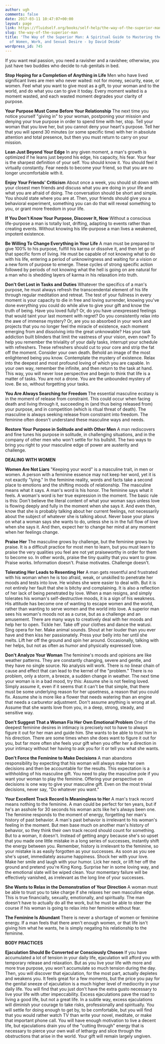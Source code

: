 ```yaml
---
author: ugh
comments: false
date: 2017-03-11 10:47:07+00:00
layout: page
link: https://fluidself.org/books/self-help/the-way-of-the-superior-man/
slug: the-way-of-the-superior-man
title: 'The Way of the Superior Man: A Spiritual Guide to Mastering the Challenges
  of Women, Work, and Sexual Desire - by David Deida'
wordpress_id: 745
---
```


If you want real passion, you need a ravisher and a ravishee; otherwise, you just have two buddies who decide to rub genitals in bed.
 
**Stop Hoping for a Completion of Anything in Life**
Men who have lived significant lives are men who never waited: not for money, security, ease, or women. Feel what you want to give most as a gift, to your woman and to the world, and do what you can to give it today. Every moment waited is a moment wasted, and each wasted moment degrades your clarity of purpose.
 
**Your Purpose Must Come Before Your Relationship**
The next time you notice yourself "giving in" to your woman, postponing your mission and denying your true purpose in order to spend time with her, stop. Tell your woman that you love her, but you cannot deny your heart's purpose. Tell her that you will spend 30 minutes (or some specific time) with her in absolute attention and total presence, but then you must return to carry on your mission.
 
**Lean Just Beyond Your Edge**
In any given moment, a man's growth is optimized if he leans just beyond his edge, his capacity, his fear. Your fear is the sharpest definition of your self. You should know it. You should feel it virtually constantly. Fear needs to become your friend, so that you are no longer uncomfortable with it.
 
**Enjoy Your Friends' Criticism**
About once a week, you should sit down with your closest men friends and discuss what you are doing in your life and what you are afraid of doing. The conversation should be short and simple. You should state where you are at. Then, your friends should give you a behavioral experiment, something you can do that will reveal something to you, or grant more freedom in your life.
 
**If You Don't Know Your Purpose, Discover It, Now**
Without a conscious life-purpose a man is totally lost, drifting, adapting to events rather than creating events. Without knowing his life-purpose a man lives a weakened, impotent existence.
 
**Be Willing To Change Everything in Your Life**
A man must be prepared to give 100% to his purpose, fulfill his karma or dissolve it, and then let go of that specific form of living. He must be capable of not knowing what to do with his life, entering a period of unknowingness and waiting for a vision or a new form of purpose to emerge. These cycles of strong specific action followed by periods of not knowing what the hell is going on are natural for a man who is shedding layers of karma in his relaxation into truth.
 
**Don't Get Lost in Tasks and Duties**
Whatever the specifics of a man's purpose, he must always refresh the transcendental element of his life through regular meditation and retreat. The test of your fullness in every moment is your capacity to die in free and loving surrender, knowing you've done everything you could do while alive to give your gift and know the truth of being. Have you loved fully? Or, do you have unexpressed feelings that would taint your last moment with regret? Do you consistently relax into the awe of immense mystery? Or, are you so absorbed in your work and projects that you no longer feel the miracle of existence, each moment emerging from and dissolving into the great unknowable? Has your task addiction built blinders that limit the vastness of your vision, even now? To help you remember the triviality of your daily tasks, interrupt your schedule with refreshers. These refreshers should cut to your core and strip the fat off the moment. Consider your own death. Behold an image of the most enlightened being you know. Contemplate the mystery of existence. Relax into the deepest and most profound loving of which you are capable. In your own way, remember the infinite, and then return to the task at hand. This way, you will never lose perspective and begin to think that life is a matter of tasks. You are not a drone. You are the unbounded mystery of love. Be so, without forgetting your tasks.
 
**You Are Always Searching for Freedom**
The essential masculine ecstasy is in the moment of release from constraint. This could occur when facing death and living through it, succeeding in (and thus being released from) your purpose, and in competition (which is ritual threat of death). The masculine is always seeking release from constraint into freedom. The feminine often doesn't understand these masculine ways and needs.
 
**Restore Your Purpose in Solitude and with Other Men**
A man rediscovers and fine tunes his purpose in solitude, in challenging situations, and in the company of other men who won't settle for his bullshit. The two ways to bring you right to your masculine edge of power are austerity and challenge.
 
**DEALING WITH WOMEN**
 
**Women Are Not Liars**
"Keeping your word" is a masculine trait, in men or women. A person with a feminine essence may not keep her word, yet it is not exactly "lying." In the feminine reality, words and facts take a second place to emotions and the shifting moods of relationship. The masculine means what it says. A man's word is his honor. The feminine says what it feels. A woman's word is her true expression in the moment. The basic rule is this: Don't believe the literal content of what your woman says unless love is flowing deeply and fully in the moment when she says it. And even then, know that she is probably talking about her current feelings, not necessarily about the subject of whatever she is talking about. Never base your plans on what a woman says she wants to do, unless she is in the full flow of love when she says it. And then, expect her to change her mind at any moment when her feelings change.
 
**Praise Her**
The masculine grows by challenge, but the feminine grows by praise. It is a difficult practice for most men to learn, but you must learn to praise the very qualities you feel are not yet praiseworthy in order for them to become so. In other words, praise the tiny quality that you want to grow. Praise works. Information doesn't. Praise motivates. Challenge doesn't.
 
**Tolerating Her Leads to Resenting Her**
A man gets resentful and frustrated with his woman when he is too afraid, weak, or unskilled to penetrate her moods and tests into love. He wishes she were easier to deal with. But it is not entirely her fault that she is bitchy and complaining. It is also a reflection of her lack of being penetrated by love. When a man resigns, and simply tolerates his woman's self-destructive moods, it is a sign of his weakness. His attitude has become one of wanting to escape women and the world, rather than wanting to serve women and the world into love. A superior man sees his woman's moods not as a curse, but as a challenge and an amusement. There are many ways to creatively deal with her moods and help her to open. Tickle her. Take off your clothes and dance the watusi. Sing opera for her. Make animal sounds. Shout at her louder than you ever have and then kiss her passionately. Press your belly into her until she melts. Lift her off the ground and spin her around. Occasionally, talking with her helps, but not as often as humor and physically expressed love.
 
**Don't Analyze Your Woman**
The feminine's moods and opinions are like weather patterns. They are constantly changing, severe and gentle, and they have no single source. No analysis will work. There is no linear chain of cause and effect that can lead to the kernel of the "problem." There is no problem, only a storm, a breeze, a sudden change in weather. The next time your woman is in a bad mood, try this: Assume she is not feeling loved. Simply assume it, even if it seems that it can't be that simple, that there must be some underlying reason for her upsetness, a reason that you could fix. Assume she is more like a flower that needs watering than an engine that needs a carburetor adjustment. Don't assume anything is wrong at all. Assume that she wants love from you, in a deep, strong, steady, and sensitive way.
 
**Don't Suggest That a Woman Fix Her Own Emotional Problem**
One of the deepest feminine desires in intimacy is precisely not to have to always figure it out for her man and guide him. She wants to be able to trust him in his direction. There are some times when she does want to figure it out for you, but far more often she feels your gift when you offer her a direction in your intimacy without her having to ask you for it or tell you what she wants.
 
**Don't Force the Feminine to Make Decisions**
A man abandons responsibility by expecting that his woman will always make her own decisions and then be accountable for the results. This expectation is a withholding of his masculine gift. You need to play the masculine pole if you want your woman to play the feminine. Offering your perspective on decisions is one way to give your masculine gift. Even on the most trivial decisions, never say, "Do whatever you want."
 
**Your Excellent Track Record Is Meaningless to Her**
A man's track record means nothing to the feminine. A man could be perfect for ten years, but if he's an asshole for 30 seconds his woman acts like he's always been one. The feminine responds to the moment of energy, forgetting her man's history of past behavior. A man's past behavior is irrelevant to his woman's feeling in the moment. But men base much on another man's history of behavior, so they think their own track record should count for something. But to a woman, it doesn't. Instead of getting angry because she's so upset that you made one little mistake in a long series of successes, instantly shift the energy between you. Remember, history is irrelevant to the feminine, so your mistake is as easily forgotten as your successes. As soon as you see she's upset, immediately assume happiness. Shock her with your love. Make her smile and laugh with your humor. Lick her neck, or lift her off the ground and pretend you're King Kong. Surprise her in some loving way, and the emotional slate will be wiped clean. Your momentary failure will be effectively vanished, as irrelevant as the long line of your successes.
 
**She Wants to Relax in the Demonstration of Your Direction**
A woman must be able to trust you to take charge if she relaxes her own masculine edge. This is true financially, sexually, emotionally, and spiritually. The man doesn't have to actually do all the work, but he must be able to steer the course if his woman is going to relax into her feminine without fear.
 
**The Feminine Is Abundant**
There is never a shortage of women or feminine energy. If a man feels that there aren't enough women, or that life isn't giving him what he wants, he is simply negating his relationship to the feminine.
 
**BODY PRACTICES**
 
**Ejaculation Should Be Converted or Consciously Chosen**
If you have accumulated a lot of tension in your daily life, ejaculation will afford you with temporary release and relaxation. But as you live your life with more and more true purpose, you won't accumulate so much tension during the day. Then, you will discover that ejaculation, for the most part, actually depletes and weakens you. It feels great for a few moments, but the price you pay for the genital sneeze of ejaculation is a much higher level of mediocrity in your daily life. You will find that you just don't have the extra gusto necessary to live your life with utter impeccability. Excess ejaculations pave the road to living a good life, but not a great life. In a subtle way, excess ejaculations will diminish your courage to take risks, professionally and spiritually. You will settle for doing enough to get by, to be comfortable, but you will find that you would rather watch TV than write your novel, meditate, or make that important phone call. You will have enough motivation to live a decent life, but ejaculations drain you of the "cutting through" energy that is necessary to pierce your own wall of lethargy and slice through the obstructions that arise in the world. Your gift will remain largely ungiven.
